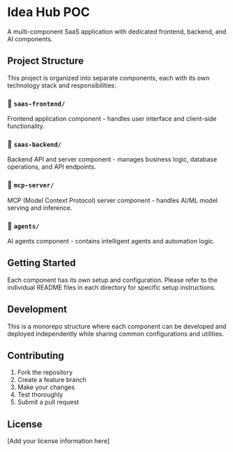 # Idea Hub POC

A multi-component SaaS application with dedicated frontend, backend, and AI components.

## Project Structure

This project is organized into separate components, each with its own technology stack and responsibilities:

### 📁 `saas-frontend/`
Frontend application component - handles user interface and client-side functionality.

### 📁 `saas-backend/`
Backend API and server component - manages business logic, database operations, and API endpoints.

### 📁 `mcp-server/`
MCP (Model Context Protocol) server component - handles AI/ML model serving and inference.

### 📁 `agents/`
AI agents component - contains intelligent agents and automation logic.

## Getting Started

Each component has its own setup and configuration. Please refer to the individual README files in each directory for specific setup instructions.

## Development

This is a monorepo structure where each component can be developed and deployed independently while sharing common configurations and utilities.

## Contributing

1. Fork the repository
2. Create a feature branch
3. Make your changes
4. Test thoroughly
5. Submit a pull request

## License

[Add your license information here]
